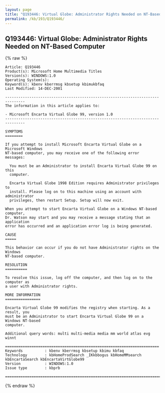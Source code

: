 ```yaml
---
layout: page
title: "Q193446: Virtual Globe: Administrator Rights Needed on NT-Based Computer"
permalink: /kb/193/Q193446/
---
```


## Q193446: Virtual Globe: Administrator Rights Needed on NT-Based Computer

{% raw %}

	Article: Q193446
	Product(s): Microsoft Home Multimedia Titles
	Version(s): WINDOWS:1.0
	Operating System(s): 
	Keyword(s): kbenv kberrmsg kbsetup kbimukbfaq
	Last Modified: 14-DEC-2001
	
	-------------------------------------------------------------------------------
	The information in this article applies to:
	
	- Microsoft Encarta Virtual Globe 99, version 1.0 
	-------------------------------------------------------------------------------
	
	SYMPTOMS
	========
	
	If you attempt to install Microsoft Encarta Virtual Globe on a Microsoft Windows
	NT-based computer, you may receive one of the following error messages:
	
	  You must be an Administrator to install Encarta Virtual Globe 99 on this
	  computer.
	
	  Encarta Virtual Globe 1998 Edition requires Administrator privileges to
	  install. Please log on to this machine using an account with administrator
	  privileges, then restart Setup. Setup will now exit.
	
	When you attempt to start Encarta Virtual Globe on a Windows NT-based computer,
	Dr. Watson may start and you may receive a message stating that an application
	error has occurred and an application error log is being generated.
	
	CAUSE
	=====
	
	This behavior can occur if you do not have Administrator rights on the Windows
	NT-based computer.
	
	RESOLUTION
	==========
	
	To resolve this issue, log off the computer, and then log on to the computer as
	a user with Administrator rights.
	
	MORE INFORMATION
	================
	
	Encarta Virtual Globe 99 modifies the registry when starting. As a result, you
	must be an Administrator to start Encarta Virtual Globe 99 on a Windows NT-based
	computer.
	
	Additional query words: multi multi-media media mm world atlas evg winnt
	
	======================================================================
	Keywords          : kbenv kberrmsg kbsetup kbimu kbfaq
	Technology        : kbHomeProdSearch _IKkbbogus kbHomeMMsearch kbEncartaSearch kbEncartaVirtGlobe99
	Version           : WINDOWS:1.0
	Issue type        : kbprb
	
	=============================================================================
	

{% endraw %}
